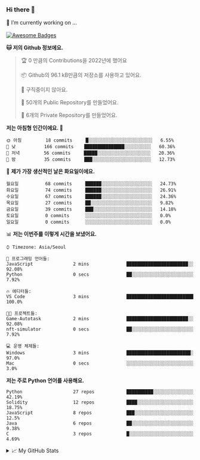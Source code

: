 ### Hi there 👋 
🔭 I’m currently working on ... </br></br>
[![Awesome Badges](https://img.shields.io/badge/Introduce-EN-green.svg)](https://github.com/tlatkdgus1/tlatkdgus1/blob/main/README.md.en)

<!--START_SECTION:waka-->
**🐱 저의 Github 정보에요.** 

> 🏆 0 만큼의 Contributions을 2022년에 했어요
 > 
> 📦 Github의 96.1 kB만큼의 저장소를 사용하고 있어요. 
 > 
> 🚫 구직중이지 않아요.
 > 
> 📜 50개의 Public Repository를 만들었어요. 
 > 
> 🔑 6개의 Private Repository를 만들었어요.  

**저는 아침형 인간이에요. 🐤** 

```text
🌞 아침         18 commits     █░░░░░░░░░░░░░░░░░░░░░░░░   6.55% 
🌆 낮　         166 commits    ███████████████░░░░░░░░░░   60.36% 
🌃 저녁         56 commits     █████░░░░░░░░░░░░░░░░░░░░   20.36% 
🌙 밤　         35 commits     ███░░░░░░░░░░░░░░░░░░░░░░   12.73%

```
📅 **제가 가장 생산적인 날은 화요일이에요.** 

```text
월요일          68 commits     ██████░░░░░░░░░░░░░░░░░░░   24.73% 
화요일          74 commits     ██████░░░░░░░░░░░░░░░░░░░   26.91% 
수요일          67 commits     ██████░░░░░░░░░░░░░░░░░░░   24.36% 
목요일          27 commits     ██░░░░░░░░░░░░░░░░░░░░░░░   9.82% 
금요일          39 commits     ███░░░░░░░░░░░░░░░░░░░░░░   14.18% 
토요일          0 commits      ░░░░░░░░░░░░░░░░░░░░░░░░░   0.0% 
일요일          0 commits      ░░░░░░░░░░░░░░░░░░░░░░░░░   0.0%

```


📊 **저는 이번주를 이렇게 시간을 보냈어요.** 

```text
⌚︎ Timezone: Asia/Seoul

💬 프로그래밍 언어들: 
JavaScript               2 mins              ███████████████████████░░   92.08% 
Python                   0 secs              ██░░░░░░░░░░░░░░░░░░░░░░░   7.92%

🔥 에디터들: 
VS Code                  3 mins              █████████████████████████   100.0%

🐱‍💻 프로젝트들: 
Game-Autotask            2 mins              ███████████████████████░░   92.08% 
nft-simulator            0 secs              ██░░░░░░░░░░░░░░░░░░░░░░░   7.92%

💻 운영 체제들: 
Windows                  3 mins              ████████████████████████░   97.0% 
Mac                      0 secs              ░░░░░░░░░░░░░░░░░░░░░░░░░   3.0%

```

**저는 주로 Python 언어를 사용해요.** 

```text
Python                   27 repos            ██████████░░░░░░░░░░░░░░░   42.19% 
Solidity                 12 repos            ████░░░░░░░░░░░░░░░░░░░░░   18.75% 
JavaScript               8 repos             ███░░░░░░░░░░░░░░░░░░░░░░   12.5% 
Java                     6 repos             ██░░░░░░░░░░░░░░░░░░░░░░░   9.38% 
C                        3 repos             █░░░░░░░░░░░░░░░░░░░░░░░░   4.69%

```



<!--END_SECTION:waka-->

<details>
<summary>📈 My GitHub Stats</summary>
<p align="center"> <img src="https://github-readme-stats.vercel.app/api?username=tlatkdgus1&show_icons=true" alt="tlatkdgus1" />
</details>

